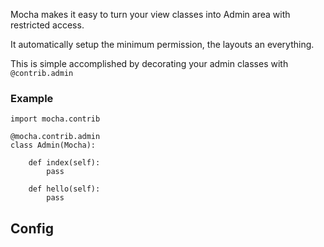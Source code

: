 
Mocha makes it easy to turn your view classes into Admin area with restricted access.

It automatically setup the minimum permission, the layouts an everything.

This is simple accomplished by decorating your admin classes with `@contrib.admin`

### Example

    import mocha.contrib

    @mocha.contrib.admin
    class Admin(Mocha):

        def index(self):
            pass

        def hello(self):
            pass

## Config
